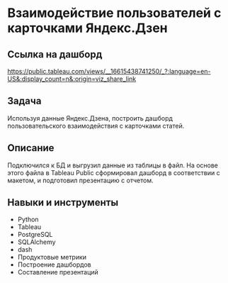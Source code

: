 # Взаимодействие пользователей с карточками Яндекс.Дзен

## Ссылка на дашборд
https://public.tableau.com/views/__16615438741250/_?:language=en-US&:display_count=n&:origin=viz_share_link


## Задача
Используя данные Яндекс.Дзена, построить дашборд пользовательского взаимодействия с карточками статей.


## Описание
Подключился к БД и выгрузил данные из таблицы в файл. На основе этого файла в Tableau Public сформировал дашборд в соответствии с макетом, и подготовил презентацию с отчетом.


## Навыки и инструменты
- Python
- Tableau
- PostgreSQL
- SQLAlchemy
- dash
- Продуктовые метрики
- Построение дашбордов
- Составление презентаций
